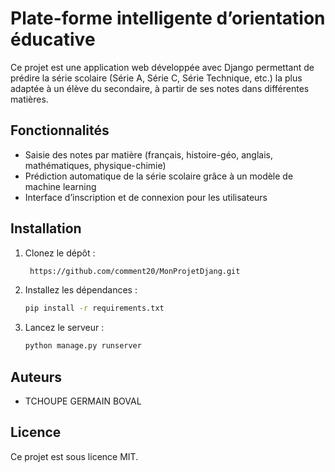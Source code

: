 # Plate-forme intelligente d’orientation éducative

Ce projet est une application web développée avec Django permettant de prédire la série scolaire (Série A, Série C, Série Technique, etc.) la plus adaptée à un élève du secondaire, à partir de ses notes dans différentes matières.

## Fonctionnalités

- Saisie des notes par matière (français, histoire-géo, anglais, mathématiques, physique-chimie)
- Prédiction automatique de la série scolaire grâce à un modèle de machine learning
- Interface d’inscription et de connexion pour les utilisateurs


## Installation

1. Clonez le dépôt :
   ```bash
    https://github.com/comment20/MonProjetDjang.git 
   ```
2. Installez les dépendances :
   ```bash
   pip install -r requirements.txt
   ```
3. Lancez le serveur :
   ```bash
   python manage.py runserver
   ```

## Auteurs

- TCHOUPE GERMAIN BOVAL

## Licence

Ce projet est sous licence MIT.
